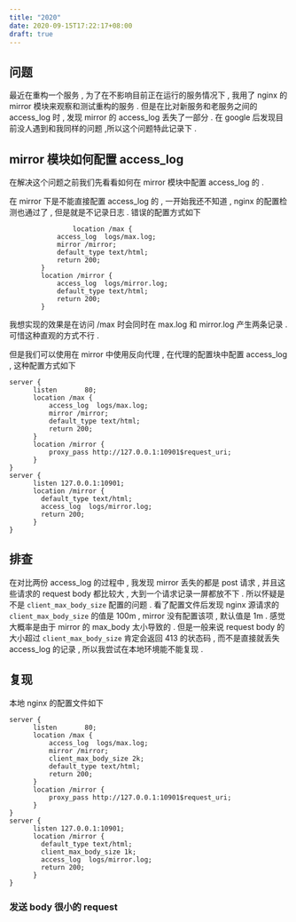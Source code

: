 ```yaml
---
title: "2020"
date: 2020-09-15T17:22:17+08:00
draft: true
---
```


## 问题

最近在重构一个服务 , 为了在不影响目前正在运行的服务情况下 , 我用了 nginx 的 mirror 模块来观察和测试重构的服务 . 但是在比对新服务和老服务之间的 access_log 时 , 发现 mirror 的 access_log 丢失了一部分 . 在 google 后发现目前没人遇到和我同样的问题 ,所以这个问题特此记录下 .



## mirror 模块如何配置 access_log

在解决这个问题之前我们先看看如何在 mirror 模块中配置 access_log 的 . 

在 mirror 下是不能直接配置 access_log 的 , 一开始我还不知道 , nginx 的配置检测也通过了 , 但是就是不记录日志 . 错误的配置方式如下

```
				location /max {
            access_log  logs/max.log;
            mirror /mirror;
            default_type text/html;
            return 200;
        }
        location /mirror {
            access_log  logs/mirror.log;
            default_type text/html;
            return 200;
        }
```

我想实现的效果是在访问 /max 时会同时在 max.log 和 mirror.log 产生两条记录 . 可惜这种直观的方式不行 . 

但是我们可以使用在 mirror 中使用反向代理 , 在代理的配置块中配置 access_log , 这种配置方式如下

```
server {
      listen       80;
      location /max {
          access_log  logs/max.log;
          mirror /mirror;
          default_type text/html;
          return 200;
      }
      location /mirror {
          proxy_pass http://127.0.0.1:10901$request_uri;
      }
}
server {
      listen 127.0.0.1:10901;
      location /mirror {
        default_type text/html;
        access_log  logs/mirror.log;
        return 200;
      }
}
```



## 排查

在对比两份 access_log 的过程中 , 我发现 mirror 丢失的都是 post 请求 , 并且这些请求的 request body 都比较大 , 大到一个请求记录一屏都放不下 . 所以怀疑是不是 `client_max_body_size` 配置的问题 . 看了配置文件后发现 nginx 源请求的 `client_max_body_size` 的值是 100m  , mirror 没有配置该项 , 默认值是 1m . 感觉大概率是由于 mirror 的 max_body 太小导致的 . 但是一般来说 request body 的大小超过 `client_max_body_size` 肯定会返回 413 的状态码 , 而不是直接就丢失 access_log 的记录 , 所以我尝试在本地环境能不能复现 . 



## 复现

本地 nginx 的配置文件如下

```
server {
      listen       80;
      location /max {
          access_log  logs/max.log;
          mirror /mirror;
          client_max_body_size 2k;
          default_type text/html;
          return 200;
      }
      location /mirror {
          proxy_pass http://127.0.0.1:10901$request_uri;
      }
}
server {
      listen 127.0.0.1:10901;
      location /mirror {
        default_type text/html;
        client_max_body_size 1k;
        access_log  logs/mirror.log;
        return 200;
      }
}
```

### 发送 body 很小的 request

